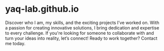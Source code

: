 # yaq-lab.github.io
Discover who I am, my skills, and the exciting projects I’ve worked on. With a passion for creating innovative solutions, I bring dedication and expertise to every challenge. If you're looking for someone to collaborate with and turn your ideas into reality, let’s connect!  Ready to work together? Contact me today.
